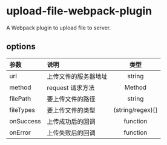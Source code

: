 # upload-file-webpack-plugin
A Webpack plugin to upload file to server.


## options

| 参数   |      说明      | 类型 |
|:----------|:-------------|:------:|
| url | 上传文件的服务器地址 | string |
| method | request 请求方法 | Method |
| filePath | 要上传文件的路径 | string |
| fileTypes | 要上传文件的类型 | (string/regex)[] |
| onSuccess | 上传成功后的回调 | function |
| onError | 上传失败后的回调 | function |